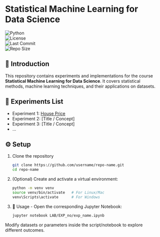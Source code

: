 # Statistical Machine Learning for Data Science  

![Python](https://img.shields.io/badge/python-3.8%2B-blue.svg)  
![License](https://img.shields.io/badge/license-MIT-green.svg)  
![Last Commit](https://img.shields.io/github/last-commit/username/repo-name)  
![Repo Size](https://img.shields.io/github/repo-size/username/repo-name)  

## 📌 Introduction  
This repository contains experiments and implementations for the course **Statistical Machine Learning for Data Science**. It covers statistical methods, machine learning techniques, and their applications on datasets.  

## 📂 Experiments List  
- Experiment 1: [House Price](/LAB/EXP_1/HousePrice.md)
- Experiment 2: [Title / Concept]  
- Experiment 3: [Title / Concept]  
- ...  

## ⚙️ Setup  
1. Clone the repository  
   ```bash
   git clone https://github.com/username/repo-name.git
   cd repo-name

2. (Optional) Create and activate a virtual environment:
    ```bash
    python -m venv venv
    source venv/bin/activate   # For Linux/Mac
    venv\Scripts\activate      # For Windows

3. 🚀 Usage - Open the corresponding Jupyter Notebook:
    ```bash
    jupyter notebook LAB/EXP_no/exp_name.ipynb
Modify datasets or parameters inside the script/notebook to explore different outcomes.

